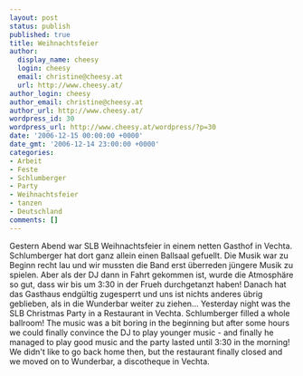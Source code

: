 ```yaml
---
layout: post
status: publish
published: true
title: Weihnachtsfeier
author:
  display_name: cheesy
  login: cheesy
  email: christine@cheesy.at
  url: http://www.cheesy.at/
author_login: cheesy
author_email: christine@cheesy.at
author_url: http://www.cheesy.at/
wordpress_id: 30
wordpress_url: http://www.cheesy.at/wordpress/?p=30
date: '2006-12-15 00:00:00 +0000'
date_gmt: '2006-12-14 23:00:00 +0000'
categories:
- Arbeit
- Feste
- Schlumberger
- Party
- Weihnachtsfeier
- tanzen
- Deutschland
comments: []
---
```

<!--:de--><!-- 2823-->Gestern Abend war SLB Weihnachtsfeier in einem netten Gasthof in Vechta. Schlumberger hat dort ganz allein einen Ballsaal gefuellt. Die Musik war zu Beginn recht lau und wir mussten die Band erst überreden jüngere Musik zu spielen. Aber als der DJ dann in Fahrt gekommen ist, wurde die Atmosphäre so gut, dass wir bis um 3:30 in der Frueh durchgetanzt haben! Danach hat das Gasthaus endgültig zugesperrt und uns ist nichts anderes übrig geblieben, als in die Wunderbar weiter zu ziehen...
<!--:--><!--:en-->Yesterday night was the SLB Christmas Party in a Restaurant in Vechta. Schlumberger filled a whole ballroom! The music was a bit boring in the beginning but after some hours we could finally convince the DJ to play younger music - and finally he managed to play good music and the party lasted until 3:30 in the morning! We didn't like to go back home then, but the restaurant finally closed and we moved on to Wunderbar, a discotheque in Vechta.
<!--:-->
